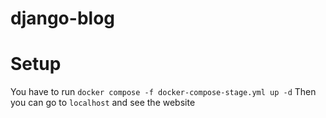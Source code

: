 # django-blog

# Setup

You have to run `docker compose -f docker-compose-stage.yml up -d`
Then you can go to `localhost` and see the website
